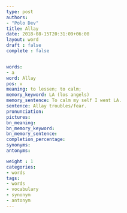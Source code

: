 ```yaml
---
type: post
authors:
- "Polo Dev"
title: Allay
date: 2018-08-15T20:31:09+06:00
layout: word
draft : false
complete : false


words:
- a
word: Allay
pos: v
meaning: to lessen; to calm;
memory_keyword: LA (los angels)
memory_sentence: To calm my self I went LA.
sentence: Allay troubles/fear.
pronunciation:
pictures:
bn_meaning: 
bn_memory_keyword: 
bn_memory_sentence:
completion_percentage:
synonyms:
antonyms:

weight : 1
categories:
- words
tags:
- words
- vocabulary
- synonym
- antonym
---
```

